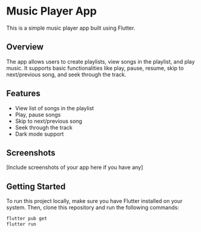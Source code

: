 # Music Player App

This is a simple music player app built using Flutter.

## Overview

The app allows users to create playlists, view songs in the playlist, and play music. It supports basic functionalities like play, pause, resume, skip to next/previous song, and seek through the track.

## Features

- View list of songs in the playlist
- Play, pause songs
- Skip to next/previous song
- Seek through the track
- Dark mode support

## Screenshots

[Include screenshots of your app here if you have any]

## Getting Started

To run this project locally, make sure you have Flutter installed on your system. Then, clone this repository and run the following commands:

```bash
flutter pub get
flutter run
```



